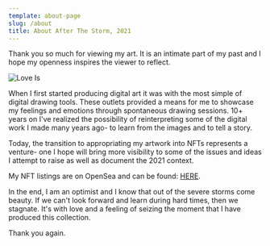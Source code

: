 ```yaml
---
template: about-page
slug: /about
title: About After The Storm, 2021
---
```

Thank you so much for viewing my art. It is an intimate part of my past and I hope my openness inspires the viewer to reflect. 

![Love Is](/assets/mouselove-01.png "Love Is")

When I first started producing digital art it was with the most simple of digital drawing tools. These outlets provided a means for me to showcase my feelings and emotions through spontaneous drawing sessions. 10+ years on I've realized the possibility of reinterpreting some of the digital work I made many years ago- to learn from the images and to tell a story. 

Today, the transition to appropriating my artwork into NFTs represents a venture- one I hope will bring more visibility to some of the issues and ideas I attempt to raise as well as document the 2021 context. 

My NFT listings are on OpenSea and can be found: [HERE](https://opensea.io/collection/after-the-storm-2021).  

In the end, I am an optimist and I know that out of the severe storms come beauty. If we can't look forward and learn during hard times, then we stagnate. It's with love and a feeling of seizing the moment that I have produced this collection. 

Thank you again.